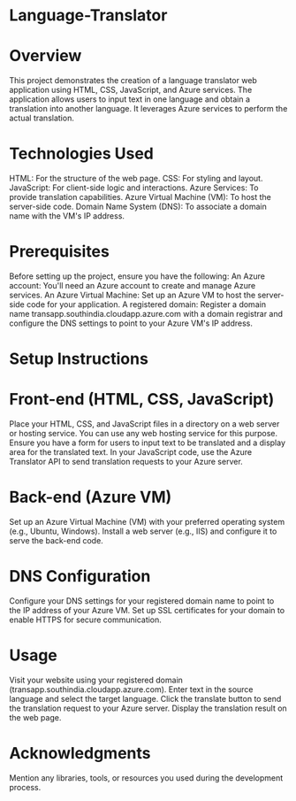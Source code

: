# Language-Translator

# Overview

This project demonstrates the creation of a language translator web application using HTML, CSS, JavaScript, and Azure services.
The application allows users to input text in one language and obtain a translation into another language.
It leverages Azure services to perform the actual translation.

# Technologies Used

HTML: For the structure of the web page.
CSS: For styling and layout.
JavaScript: For client-side logic and interactions.
Azure Services: To provide translation capabilities.
Azure Virtual Machine (VM): To host the server-side code.
Domain Name System (DNS): To associate a domain name with the VM's IP address.

# Prerequisites

Before setting up the project, ensure you have the following:
An Azure account: You'll need an Azure account to create and manage Azure services.
An Azure Virtual Machine: Set up an Azure VM to host the server-side code for your application.
A registered domain: Register a domain name transapp.southindia.cloudapp.azure.com with a domain registrar and configure the DNS settings to point to your Azure VM's IP address.

# Setup Instructions

# Front-end (HTML, CSS, JavaScript)

Place your HTML, CSS, and JavaScript files in a directory on a web server or hosting service. You can use any web hosting service for this purpose.
Ensure you have a form for users to input text to be translated and a display area for the translated text.
In your JavaScript code, use the Azure Translator API to send translation requests to your Azure server.

# Back-end (Azure VM)

Set up an Azure Virtual Machine (VM) with your preferred operating system (e.g., Ubuntu, Windows).
Install a web server (e.g., IIS) and configure it to serve the back-end code.

# DNS Configuration

Configure your DNS settings for your registered domain name to point to the IP address of your Azure VM.
Set up SSL certificates for your domain to enable HTTPS for secure communication.

# Usage

Visit your website using your registered domain (transapp.southindia.cloudapp.azure.com).
Enter text in the source language and select the target language.
Click the translate button to send the translation request to your Azure server.
Display the translation result on the web page.

# Acknowledgments

Mention any libraries, tools, or resources you used during the development process.

